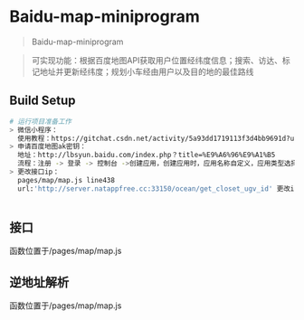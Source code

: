 # Baidu-map-miniprogram

> Baidu-map-miniprogram

> 可实现功能：根据百度地图API获取用户位置经纬度信息；搜索、访达、标记地址并更新经纬度；规划小车经由用户以及目的地的最佳路线

## Build Setup

``` bash
# 运行项目准备工作
> 微信小程序：
  使用教程：https://gitchat.csdn.net/activity/5a93dd1719113f3d4bb9691d?utm_source=so
> 申请百度地图ak密钥：
  地址：http://lbsyun.baidu.com/index.php？title=%E9%A6%96%E9%A1%B5
  流程：注册 -> 登录 -> 控制台 ->创建应用，创建应用时，应用名称自定义，应用类型选择“微信小程序”，APPID为小程序的appId，然后提交。最终得到ak，将其粘贴至代码中相应位置即可。
> 更改接口ip：
  pages/map/map.js line438 
  url:'http://server.natappfree.cc:33150/ocean/get_closet_ugv_id' 更改ip数字
  


```

## 接口
函数位置于/pages/map/map.js

## 逆地址解析
函数位置于/pages/map/map.js

